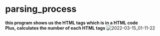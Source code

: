 # parsing_process
**this program shows us the HTML tags which is in a HTML code**<br>
**Plus, calculates the number of each HTML tags**
![2022-03-15_01-11-22](https://user-images.githubusercontent.com/64974096/158269611-c231b117-629e-4f57-ac2b-b75413bc3032.png)
